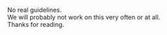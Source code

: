 No real guidelines.  
We will probably not work on this very often or at all.  
Thanks for reading.
